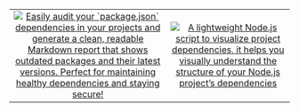 
<table style="border: none;">
  <tr style="border: none;">
    <td align="center" style="border: none;">
        <div>
          <a href="https://gist.github.com/engalisabry/23364780b9d5852e83f6a9d48520afa6">
            <img src="https://github-readme-stats.vercel.app/api/gist?id=23364780b9d5852e83f6a9d48520afa6" alt="Easily audit your `package.json` dependencies in your projects and generate a clean, readable Markdown report that shows outdated packages and their latest versions. Perfect for maintaining healthy dependencies and staying secure!" />
          </a>
        </div>
      </td><td align="center" style="border: none;">
        <div>
          <a href="https://gist.github.com/engalisabry/18e3f9f1e54b438bd1a8c3d743474de5">
            <img src="https://github-readme-stats.vercel.app/api/gist?id=18e3f9f1e54b438bd1a8c3d743474de5" alt="A lightweight Node.js script to visualize project dependencies, it helps you visually understand the structure of your Node.js project’s dependencies" />
          </a>
        </div>
      </td>
  </tr>
</table>
